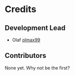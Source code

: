 # Credits

## Development Lead

- Olaf [olmax99](https://github.com/olmax99)

## Contributors

None yet. Why not be the first?